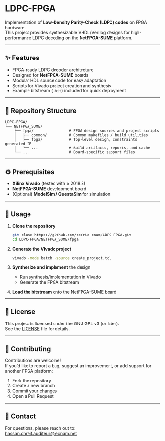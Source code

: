 # LDPC-FPGA

Implementation of **Low-Density Parity-Check (LDPC) codes** on FPGA hardware.  
This project provides synthesizable VHDL/Verilog designs for high-performance LDPC decoding on the **NetFPGA-SUME** platform.

---

## ✨ Features

- FPGA-ready LDPC decoder architecture  
- Designed for **NetFPGA-SUME** boards  
- Modular HDL source code for easy adaptation  
- Scripts for Vivado project creation and synthesis  
- Example bitstream (`.bit`) included for quick deployment  

---

## 📂 Repository Structure

```text
LDPC-FPGA/
└── NETFPGA_SUME/
    ├── fpga/                # FPGA design sources and project scripts
    │   ├── common/          # Common makefiles / build utilities
    │   ├── fpga/            # Top-level design, constraints, generated IP
    │   └── ...              # Build artifacts, reports, and cache
    └── ...                  # Board-specific support files
```

---

## ⚙️ Prerequisites

- **Xilinx Vivado** (tested with ≥ 2018.3)  
- **NetFPGA-SUME** development board  
- (Optional) **ModelSim / QuestaSim** for simulation  

---

## 🚀 Usage

1. **Clone the repository**  
   ```bash
   git clone https://github.com/cedric-cnam/LDPC-FPGA.git
   cd LDPC-FPGA/NETFPGA_SUME/fpga
   ```

2. **Generate the Vivado project**  
   ```bash
   vivado -mode batch -source create_project.tcl
   ```

3. **Synthesize and implement** the design  
   - Run synthesis/implementation in Vivado  
   - Generate the FPGA bitstream  

4. **Load the bitstream** onto the NetFPGA-SUME board  

---

## 📜 License

This project is licensed under the GNU GPL v3 (or later).  
See the [LICENSE](LICENSE) file for details.

---

## 🤝 Contributing

Contributions are welcome!  
If you’d like to report a bug, suggest an improvement, or add support for another FPGA platform:

1. Fork the repository  
2. Create a new branch
3. Commit your changes  
4. Open a Pull Request  

---

## 📧 Contact

For questions, please reach out to:  
hassan.chreif.auditeur@lecnam.net
